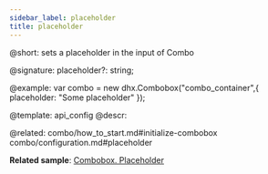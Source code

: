 ```yaml
---
sidebar_label: placeholder
title: placeholder
---          
```


@short: sets a placeholder in the input of Combo

@signature: placeholder?: string;

@example: 
var combo = new dhx.Combobox("combo_container",{
    placeholder: "Some placeholder"
});

@template:	api_config
@descr: 

@related: combo/how_to_start.md#initialize-combobox
combo/configuration.md#placeholder

**Related sample**: [Combobox. Placeholder](https://snippet.dhtmlx.com/759z23gh)
